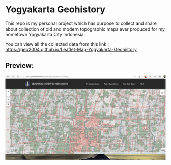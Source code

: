 # Yogyakarta Geohistory

This repo is my personal project which has purpose to collect and share about collection of old and modern topographic maps ever produced for my hometown Yogyakarta City Indonesia. 

You can view all the collected data from this link : https://geo2004.github.io/Leaflet-Map-Yogyakarta-Geohistory

## Preview:
![GitHub Logo](geohistory.png)
